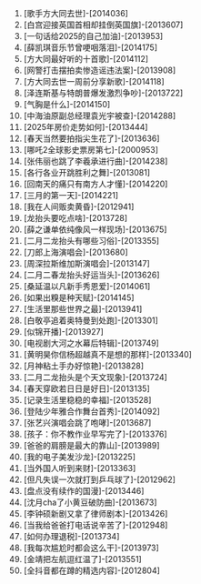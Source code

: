 
1. [歌手方大同去世]-[2014036]
1. [白宫迎接英国首相却挂倒英国旗]-[2013607]
1. [一句话给2025的自己加油]-[2013953]
1. [薛凯琪音乐节曾哽咽落泪]-[2014175]
1. [方大同最好听的十首歌]-[2014112]
1. [网警打击摆拍卖惨造谣违法案]-[2013908]
1. [方大同去世一周前分享新歌]-[2014118]
1. [泽连斯基与特朗普爆发激烈争吵]-[2013722]
1. [气胸是什么]-[2014150]
1. [中海油原副总经理袁光宇被查]-[2014288]
1. [2025年房价走势如何]-[2013444]
1. [春天当然要拍指尖生花了]-[2013636]
1. [哪吒2全球影史票房第七]-[2000953]
1. [张伟丽也跳了李羲承进行曲]-[2014238]
1. [各行各业开跳胜利之舞]-[2013081]
1. [回南天的痛只有南方人才懂]-[2014220]
1. [三月的第一天]-[2014221]
1. [我在人间贩卖黄昏]-[2012941]
1. [龙抬头要吃点啥]-[2013728]
1. [薛之谦单依纯像风一样现场]-[2013675]
1. [二月二龙抬头有哪些习俗]-[2013355]
1. [刀郎上海演唱会]-[2013680]
1. [周深拉斯维加斯演唱会]-[2013147]
1. [二月二春龙抬头好运当头]-[2013626]
1. [桑延温以凡新手秀恩爱]-[2014061]
1. [如果出糗是种天赋]-[2014145]
1. [生活里那些世界之最]-[2013941]
1. [白敬亭追着奥特曼到处跑]-[2013301]
1. [似锦开播]-[2013927]
1. [电视剧大河之水幕后特辑]-[2013749]
1. [黄明昊你信杨超越真不是想的那样]-[2013340]
1. [月神粘土手办好惊艳]-[2013828]
1. [二月二龙抬头是个天文现象]-[2013724]
1. [春天穿欧若日日是好日]-[2013135]
1. [记录生活里稳稳的幸福]-[2013528]
1. [登陆少年雅合作舞台首秀]-[2014092]
1. [张艺兴演唱会跳了咆哮]-[2013687]
1. [孩子：你不教作业早写完了]-[2013376]
1. [爸爸的肩膀是最大的靠山]-[2013989]
1. [我的电子美发沙龙]-[2013225]
1. [当外国人听到来财]-[2013363]
1. [但凡失误一次就打到乒乓球了]-[2012962]
1. [盘点没有续作的国漫]-[2013446]
1. [沈月cha了小黄豆破防曲]-[2013673]
1. [李钟硕新剧又拿了律师剧本]-[2013426]
1. [当我给爸爸打电话说辛苦了]-[2012948]
1. [如何办理退税]-[2013734]
1. [我每次尴尬时都会这么干]-[2013973]
1. [金靖把左航逗红温了]-[2013551]
1. [全抖音都在蹲的精选内容]-[2012804]